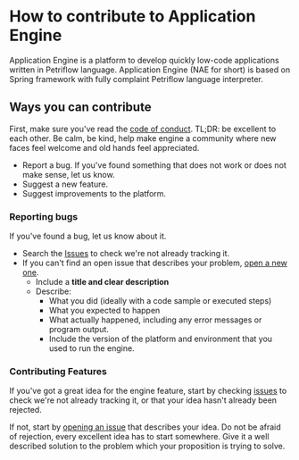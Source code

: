 # How to contribute to Application Engine

Application Engine is a platform to develop quickly low-code applications written in Petriflow language. Application
Engine (NAE for short) is based on Spring framework with fully complaint Petriflow language interpreter.

## Ways you can contribute

First, make sure you've read the [code of conduct](CODE_OF_CONDUCT.md). TL;DR: be excellent to each other. Be calm, be
kind, help make engine a community where new faces feel welcome and old hands feel appreciated.

* Report a bug. If you've found something that does not work or does not make sense, let us know.
* Suggest a new feature.
* Suggest improvements to the platform.

### Reporting bugs

If you've found a bug, let us know about it.

* Search the [Issues](https://github.com/netgrif/application-engine/issues) to check we're not already tracking it.
* If you can't find an open issue that describes your
  problem, [open a new one](https://github.com/netgrif/application-engine/issues/new).
    * Include a **title and clear description**
    * Describe:
        * What you did (ideally with a code sample or executed steps)
        * What you expected to happen
        * What actually happened, including any error messages or program output.
        * Include the version of the platform and environment that you used to run the engine.

### Contributing Features

If you've got a great idea for the engine feature, start by checking
[issues](https://github.com/netgrif/application-engine/labels/improvement) to check we're not already tracking it, or
that your idea hasn't already been rejected.

If not, start by [opening an issue](https://github.com/netgrif/application-engine/issues/new) that describes your idea.
Do not be afraid of rejection, every excellent idea has to start somewhere. Give it a well described solution to the
problem which your proposition is trying to solve.